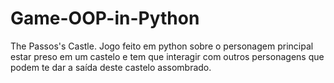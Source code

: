 # Game-OOP-in-Python
The Passos's Castle. Jogo feito em python sobre o personagem principal estar preso em um castelo e tem que interagir com outros personagens que podem te dar a saída deste castelo assombrado.
